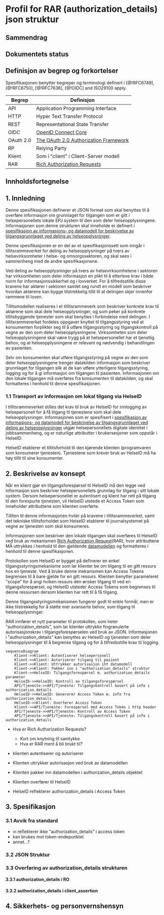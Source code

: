 # Profil for RAR (authorization_details) json struktur

## Sammendrag

## Dokumentets status

## Definisjon av begrep og forkortelser
Spesifikasjonen benytter begreper og terminologi definert i [@!RFC6749], [@!RFC6750], [@!RFC7636], [@!OIDC] and ISO29100 apply.

| Begrep | Definisjon |
| --- | --- |
| API | Application Programming Interface |
| HTTP | Hyper Text Transfer Protocol |
| REST | Representational State Transfer |
| OIDC | [OpenID Connect  Core](https://openid.net/specs/openid-connect-core-1_0.html) |
| OAuth 2.0 | [The OAuth 2.0 Authorization Framework](https://www.ietf.org/rfc/rfc6749.txt) |
| RP | Relying Party |
| Klient | Som i "client" i Client-Server modell |
| RAR | [Rich Authorization Requests](https://datatracker.ietf.org/doc/html/draft-ietf-oauth-rar) |


## Innholdsfortegnelse

## 1. Innledning
Denne spesifikasjonen definerer et JSON format som skal benyttes til å overføre informasjon om grunnlaget for tilgangen som er gitt i helsepersonellets lokale EPJ system til den som deler helseopplysningene. Informasjonen som denne strukturen skal inneholde er definert i [spesifikasjon av informasjons- og datamodell for beskrivelse av tilgangsgrunnlaget ved deling av helseopplysninger](https://github.com/NorskHelsenett/Tillitsrammeverk/blob/main/specs/informasjons_og_datamodell.md).

Denne spesifikasjonen er en del av et spesifikasjonssett som inngår i tillitsrammeverket for deling av helseopplysninger på tvers av helsevirksomheter i helse- og omsorgssektoren, og skal sees i sammenheng med de andre spesifikasjonene.

Ved deling av helseopplysninger på tvers av helsevirksomhetene i sektoren har virksomheten som deler informasjon en plikt til å etterleve krav i både norm for informasjonssikkerhet og i lovverket. For å tilfredsstille disse kravene har aktører i sektoren samlet seg rundt en modell som beskriver hvordan aktørene kan bygge tilstrekkelig tillit til at delingen skjer innenfor rammene til loven. 

Tillitsmodellen realiseres i et tillitsrammeverk som beskriver konkrete krav til aktørene som skal dele helseopplysninger, og som peker på konkrete tillitsbyggende tjenester som skal benyttes i forbindelse med delingen. I tillitsrammeverket fordeles oppgaver knyttet til tilgangsstyring ved at konsumenten forplikter seg til å utføre tilgangsstyring og tilgangskontroll på vegne av den som deler helseopplysningene. Virksomheten som deler helseopplysningene skal være trygg på at helsepersonellet har et tjenstlig behov, og at helseopplysningene er relevant og nødvendig i behandlingen av pasienten.

Selv om konsumenten skal utføre tilgangsstyring på vegne av den som deler helseopplysningene trenger datakilden informasjon som beskriver grunnlaget for tilgangen slik at de kan utføre ytterligere tilgangsstyring, logging og for å gi informasjon om tilgangen til pasienten. Informasjonen om den lokale tilgangen må overføres fra konsumenten til datakilden, og skal formatteres i henhold til denne spesifikasjonen.


### 1.1 Transport av informasjon om lokal tilgang via HelseID
I tillitsrammeverket stilles det krav til bruk av HelseID for innlogging av helsepersonell for å få tilgang til tjenestene som skal dele helseopplysninger.
Informasjonen som er spesifisert i [spesifikasjon av informasjons- og datamodell for beskrivelse av tilgangsgrunnlaget ved deling av helseopplysninger](https://github.com/NorskHelsenett/Tillitsrammeverk/blob/main/specs/informasjons_og_datamodell.md) utgjør helsepersonellets digitale identitet i jobbsammenheng, og er naturlige attributter  i brukersesjoner som oppstår i HelseID.

HelseID etablerer et tillitsforhold til den kjørende klienten (programvaren som konsumerer tjenesten).
Tjenestene som krever bruk av HelseID må ha høy tillit til sine konsumenter.


## 2. Beskrivelse av konsept
Når en klient gjør en tilgangsforespørsel til HelseID må den legge ved informasjon som beskriver helsepersonellets grunnlag for tilgang i sitt lokale system. Dersom helsepersonellet er autentisert og klient har rett på tilgang til den forespurte tjenesten, vil HelseID utstede et Access Token som inneholder attributtene som klienten overførte.

Tilliten til denne informasjonen hviler på kravene i tillitsrammeverket, samt det tekniske tillitsforholdet som HelseID etablerer til journalsystemet på vegne av tjenesten som skal konsumeres.

Informasjonen som beskriver den lokale tilgangen skal overføres til HelseID ved bruk av mekanismen [Rich Authorization Request](https://www.ietf.org/archive/id/draft-ietf-oauth-rar-23.html)(RAR), hvor attributtene MÅ uttrykkes i henhold til den gjeldende [datamodellen](https://github.com/NorskHelsenett/Tillitsrammeverk/blob/main/specs/informasjons_og_datamodell.md) og formatteres i henhold til denne spesifikasjonen.

Protokollen som HelseID er bygget på definerer en enkel tilgangsstyringsmekanisme som lar klienter be om tilgang til en gitt ressurs hos en tjeneste. Ved å bruke denne mekanismen kan Access Tokens begrenses til å bare gjelde for en gitt ressurs. 
Klienten benytter parameteret "scope" for å angi hviken ressurs den ønsker tilgang til ved en tilgangsforespørsel, og HelseID utsteder Access Tokens som begrenses til denne ressursen dersom klienten har rett til å få tilgang.

Denne tilgangsstyringsmekanismen fungerer godt til enkle formål, men er ikke tilstrekkelig for å støtte mer avanserte behov, som tilgang til helseopplysninger.

RAR innfører et nytt parameter til protokollen, som heter "authorization_details", som lar klienter uttrykke fingranulerte autorisasjonskrav i tilgangsforespørselen ved bruk av JSON. Informasjonen i "authorization_details" kan benyttes av HelseID og tjenesten som deler helseopplysninger til å begrense tilgang og for å tilfredsstille krav til logging.

```mermaid
sequenceDiagram
	Klient->>Klient: Autentiserer helsepersonell
	Klient->>Klient: Autoriserer tilgang til pasient
	Klient->>Klient: Uttrykker autorisasjon iht datamodell
	Klient->>Klient: Pakker inn i "authorization_details" struktur
	Klient->>HelseID: Tilgangsforespørsel m. authorization_details parameter
	HelseID->>HelseID: Kontroll av tilgangsforespørsel
	API/Tjeneste->>API/Tjeneste: Tilgangskontroll basert på info i authorization_details
	HelseID->>HelseID: Genererer Access Token m. info fra authorization_details
	HelseID->>Klient: Overfører Access Token
	Klient->>API/Tjeneste: Forespørsel med Access Token i http header
	API/Tjeneste->>API/Tjeneste: Kontroll av Access Token
	API/Tjeneste->>API/Tjeneste: Tilgangskontroll basert på info i authorization_details

```

- Hva er Rich Authorization Requests?
	+ Kort om knytning til samtykke
	+ Hva er RAR ment å bli brukt til?

- klienten autentiserer og autoriserer
- Klienten uttrykker autorisasjon ved bruk av datamodellen
- Klienten pakker inn datamodellen i authorization_details objektet
- Klienten overfører til HelseID
- HelseID reflekterer authorization_details i Access Token

## 3. Spesifikasjon
### 3.1 Avvik fra standard
- vi reflekterer ikke "authorization_details" i access token
- kan brukes mot token-endepunktet 
- annet...?

### 3.2 JSON Struktur
### 3.3 Overføring av authorization_details strukturen
#### 3.3.1 authorization_details i RO
#### 3.3.2 authorization_details i client_assertion


## 4. Sikkerhets- og personvernshensyn